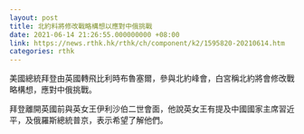 ```yaml
---
layout: post
title: 北約料將修改戰略構想以應對中俄挑戰
date: 2021-06-14 21:26:55.000000000 +08:00
link: https://news.rthk.hk/rthk/ch/component/k2/1595820-20210614.htm
categories: rthk
---
```


美國總統拜登由英國轉飛比利時布魯塞爾，參與北約峰會，白宮稱北約將會修改戰略構想，應對中俄挑戰。

拜登離開英國前與英女王伊利沙伯二世會面，他說英女王有提及中國國家主席習近平，及俄羅斯總統普京，表示希望了解他們。
